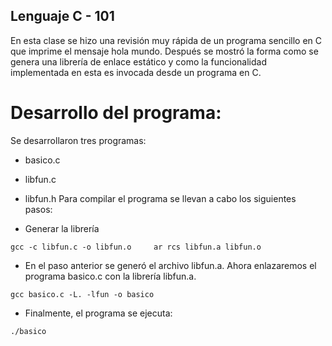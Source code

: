 ## Lenguaje C - 101

En esta clase se hizo una revisión muy rápida de un programa sencillo en C que imprime el mensaje hola mundo. Después se mostró la forma como se genera una librería de enlace estático y como la funcionalidad implementada en esta es invocada desde un programa en C.

# Desarrollo del programa:
Se desarrollaron tres programas:

+ basico.c
+ libfun.c
+ libfun.h
Para compilar el programa se llevan a cabo los siguientes pasos:

+ Generar la librería
 
`
gcc -c libfun.c -o libfun.o    
ar rcs libfun.a libfun.o
`


+ En el paso anterior se generó el archivo libfun.a. Ahora enlazaremos el programa basico.c con la librería libfun.a.

`
gcc basico.c -L. -lfun -o basico
`

+ Finalmente, el programa se ejecuta:

`
./basico
`
